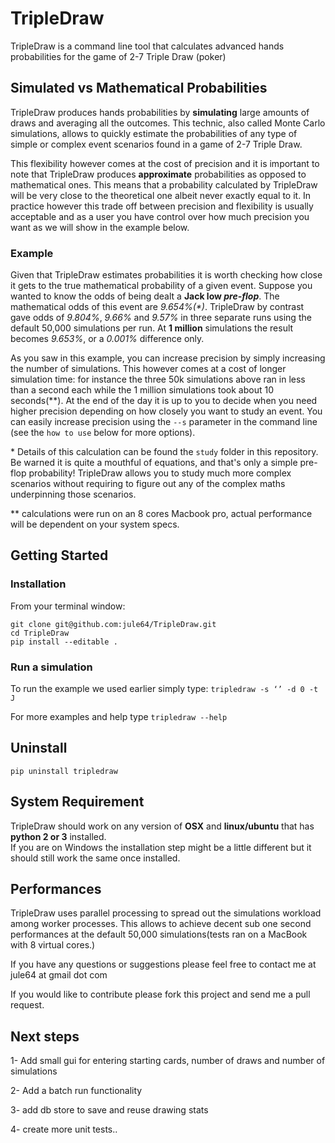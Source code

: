 TripleDraw
========

TripleDraw is a command line tool that calculates advanced hands probabilities for the game of 2-7 Triple Draw (poker)



## Simulated vs Mathematical Probabilities

TripleDraw produces hands probabilities by **simulating** large amounts of draws and averaging all the outcomes. This technic, also called Monte Carlo simulations, allows to quickly estimate the probabilities of any type of simple or complex event scenarios found in a game of 2-7 Triple Draw. 

This flexibility however comes at the cost of precision and it is important to note that TripleDraw produces **approximate** probabilities as opposed to mathematical ones.  This means that a probability calculated by TripleDraw will be very close to the theoretical one albeit never exactly equal to it.  In practice however this trade off between precision and flexibility is usually acceptable and as a user you have control over how much precision you want as we will show in the example below.


### Example

Given that TripleDraw estimates probabilities it is worth checking how close it gets to the true mathematical probability of a given event. Suppose you wanted to know the odds of being dealt a **Jack low *pre-flop***.  The mathematical odds of this event are *9.654%(\*)*. TripleDraw by contrast gave odds of *9.804%*, *9.66%* and *9.57%* in three separate runs using the default 50,000 simulations per run. At **1 million** simulations the result becomes *9.653%*, or a *0.001%* difference only.

As you saw in this example, you can increase precision by simply increasing the number of simulations.  This however comes at a cost of longer simulation time: for instance the three 50k simulations above ran in less than a second each while the 1 million simulations took about 10 seconds(\*\*).  At the end of the day it is up to you to decide when you need higher precision depending on how closely you want to study an event.  You can easily increase precision using the `--s` parameter in the command line (see the `how to use` below for more options).  

\* Details of this calculation can be found the `study` folder in this repository.  Be warned it is quite a mouthful of equations, and that's only a simple pre-flop probability! TripleDraw allows you to study much more complex scenarios without requiring to figure out any of the complex maths underpinning those scenarios.

\*\* calculations were run on an 8 cores Macbook pro, actual performance will be dependent on your system specs.  


## Getting Started


### Installation

From your terminal window:

`git clone git@github.com:jule64/TripleDraw.git`  
`cd TripleDraw`  
`pip install --editable .`



### Run a simulation

To run the example we used earlier simply type:
`tripledraw -s ‘’ -d 0 -t J`

For more examples and help type `tripledraw --help`


## Uninstall

`pip uninstall tripledraw`


## System Requirement

TripleDraw should work on any version of **OSX** and **linux/ubuntu** that has **python 2 or 3** installed.  
If you are on Windows the installation step might be a little different but it should still work the same once installed.



## Performances

TripleDraw uses parallel processing to spread out the simulations workload among worker processes.  This allows to achieve decent sub one second performances at the default 50,000 simulations(tests ran on a MacBook with 8 virtual cores.)


If you have any questions or suggestions please feel free to contact me at jule64 at gmail dot com

If you would like to contribute please fork this project and send me a pull request.


## Next steps

1- Add small gui for entering starting cards, number of draws and number of simulations

2- Add a batch run functionality

3- add db store to save and reuse drawing stats

4- create more unit tests..


